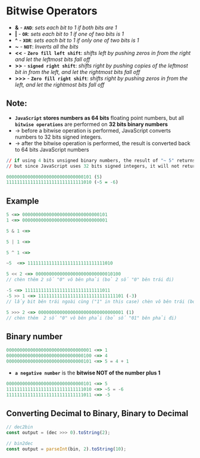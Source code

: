 # Bitwise Operators
* **&** - **`AND`**: _sets each bit to 1 if both bits are 1_
* **|**	- **`OR`**:	_sets each bit to 1 if one of two bits is 1_
* **^** - **`XOR`**: _sets each bit to 1 if only one of two bits is 1_
* **~** - **`NOT`**: _Inverts all the bits_
* **<<** - **`Zero fill left shift`**: _shifts left by pushing zeros in from the right and let the leftmost bits fall off_
* **>>** - **`signed right shift`**: _shifts right by pushing copies of the leftmost bit in from the left, and let the rightmost bits fall off_
* **>>>** -	**`Zero fill right shift`**: _shifts right by pushing zeros in from the left, and let the rightmost bits fall off_

## Note:
* **`JavaScript`** **stores numbers as 64 bits** floating point numbers, but all **`bitwise operations`** are performed on **32 bits binary numbers**
* -> before a bitwise operation is performed, JavaScript converts numbers to 32 bits signed integers.
* -> after the bitwise operation is performed, the result is converted back to 64 bits JavaScript numbers

```r - "NOT" bitwise operator
// if using 4 bits unsigned binary numbers, the result of "~ 5" returns 10 (~0101 = 1010)
// but since JavaScript uses 32 bits signed integers, it will not return 10. It will return -6.

00000000000000000000000000000101 (5)
11111111111111111111111111111010 (~5 = -6)
```

## Example
```js
5 <=> 00000000000000000000000000000101
1 <=> 00000000000000000000000000000001

5 & 1 <=> 

5 | 1 <=>

5 ^ 1 <=>

~5	<=> 11111111111111111111111111111010

5 << 2 <=> 00000000000000000000000000010100
// chèn thêm 2 số "0" vô bên phải (bỏ 2 số "0" bên trái đi)

-5 <=> 11111111111111111111111111111011
-5 >> 1 <=>	11111111111111111111111111111101 (-3)
// lấy bit bên trái ngoài cùng ("1" in this case) chèn vô bên trái (bỏ số "1" ở cuối đi)

5 >>> 2 <=>	00000000000000000000000000000001 (1)
// chèn thêm  2 số "0" vô bên phải (bỏ số "01" bên phải đi)  
```

## Binary number
```js
00000000000000000000000000000001 <=> 1
00000000000000000000000000000100 <=> 4
00000000000000000000000000000101 <=> 5 = 4 + 1
```

* **`a negative number`** is the **bitwise NOT of the number plus 1**
```js
00000000000000000000000000000101 <=> 5
11111111111111111111111111111010 <=> ~5 = -6
11111111111111111111111111111011 <=> -5
```

## Converting Decimal to Binary, Binary to Decimal
```js
// dec2bin
const output = (dec >>> 0).toString(2);

// bin2dec
const output = parseInt(bin, 2).toString(10);
```
